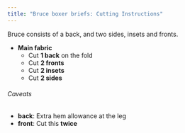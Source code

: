 ```yaml
---
title: "Bruce boxer briefs: Cutting Instructions"
---
```


Bruce consists of a back, and two sides, insets and fronts.

- **Main fabric**
  - Cut **1 back** on the fold
  - Cut **2 fronts**
  - Cut **2 insets**
  - Cut **2 sides**

<Warning>

###### Caveats

- **back**: Extra hem allowance at the leg
- **front**: Cut this **twice**

</Warning>

